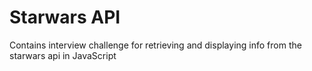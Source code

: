 # Starwars API
Contains interview challenge for retrieving and displaying info from the starwars api in JavaScript
